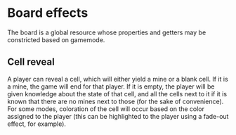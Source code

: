 # Board effects

The board is a global resource whose properties and getters may be constricted based on gamemode.

## Cell reveal

A player can reveal a cell, which will either yield a mine or a blank cell. If it is a mine, the
game will end for that player. If it is empty, the player will be given knowledge about the state of
that cell, and all the cells next to it if it is known that there are no mines next to those (for the
sake of convenience). For some modes, coloration of the cell will occur based on the color assigned
to the player (this can be highlighted to the player using a fade-out effect, for example).
